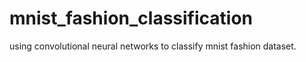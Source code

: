 # mnist_fashion_classification
using convolutional neural networks to classify mnist fashion dataset.
